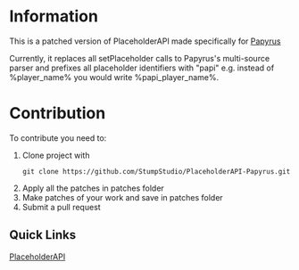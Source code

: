 # Information 
This is a patched version of PlaceholderAPI made specifically for [Papyrus](https://github.com/StumpStudio/Papyrus)

Currently, it replaces all setPlaceholder calls to Papyrus's multi-source parser and prefixes all placeholder identifiers with "papi"
e.g. instead of %player_name% you would write %papi_player_name%.

# Contribution
To contribute you need to:
1. Clone project with
    ```shell
    git clone https://github.com/StumpStudio/PlaceholderAPI-Papyrus.git
    ```
2. Apply all the patches in patches folder
3. Make patches of your work and save in patches folder
4. Submit a pull request 

## Quick Links
[PlaceholderAPI](https://github.com/PlaceholderAPI/PlaceholderAPI)
